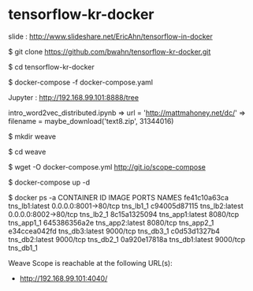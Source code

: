# tensorflow-kr-docker
slide : http://www.slideshare.net/EricAhn/tensorflow-in-docker 

$ git clone https://github.com/bwahn/tensorflow-kr-docker.git

$ cd tensorflow-kr-docker

$ docker-compose -f docker-compose.yaml

Jupyter : http://192.168.99.101:8888/tree

intro_word2vec_distributed.ipynb
=> url = 'http://mattmahoney.net/dc/'
=> filename = maybe_download('text8.zip', 31344016)


$ mkdir weave

$ cd weave

$ wget -O docker-compose.yml http://git.io/scope-compose

$ docker-compose up -d

$ docker ps -a
CONTAINER ID  IMAGE            PORTS                 NAMES
fe41c10a63ca  tns_lb1:latest   0.0.0.0:8001->80/tcp  tns_lb1_1
c94005d87115  tns_lb2:latest   0.0.0.0:8002->80/tcp  tns_lb2_1
8c15a1325094  tns_app1:latest  8080/tcp              tns_app1_1
645386356a2e  tns_app2:latest  8080/tcp              tns_app2_1
e34ccea042fd  tns_db3:latest   9000/tcp              tns_db3_1
c0d53d1327b4  tns_db2:latest   9000/tcp              tns_db2_1
0a920e17818a  tns_db1:latest   9000/tcp              tns_db1_1


Weave Scope is reachable at the following URL(s):
  * http://192.168.99.101:4040/
